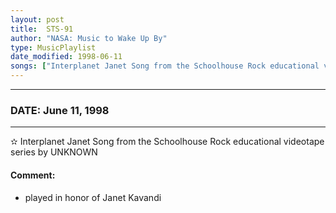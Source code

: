 ```yaml
---
layout: post
title:  STS-91
author: "NASA: Music to Wake Up By"
type: MusicPlaylist
date_modified: 1998-06-11
songs: ["Interplanet Janet Song from the Schoolhouse Rock educational videotape series by UNKNOWN"]
---
```


----
### DATE: June 11, 1998
----
✫ Interplanet Janet Song from the Schoolhouse Rock educational videotape series by UNKNOWN

#### Comment:
* played in honor of Janet Kavandi



<br/>
<center>
	<a target="_blank"
	   href="https://twitter.com/intent/tweet?hashtags=Space,NASA,Playlist,NASAWakeupCalls,SpaceProgram&text={{ page.author}}, '{{ page.songs.first }}' {{ page.title }}, {{ page.date | date: '%B %d, %Y' }}. {{ site.url }}{{ page.url }} @nasawakeupcalls">
	   <i class="fab fa-twitter" alt="Tweet this page" style="font-size: 1.3em;"></i>
	</a>
	&nbsp; 	<i class="fas fa-user-astronaut" style="font-size: 1.5em;"></i> &nbsp;
    <a type="amzn" search="'Interplanet Janet Song from the Schoolhouse Rock educational videotape series by UNKNOWN'" category="popular music">
        <i class="fab fa-amazon" style="font-size: 1.3em;"></i>
    </a>
</center>
